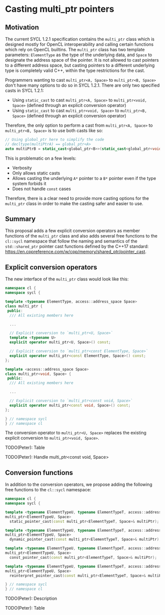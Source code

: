# Casting multi_ptr pointers

## Motivation

The current SYCL 1.2.1 specification contains the `multi_ptr` class
which is designed mostly for OpenCL interoperability
and calling certain functions which rely on OpenCL builtins.
The `multi_ptr` class has two template parameters:
`ElementType` as the type of the underlying data,
and `Space` to designate the address space of the pointer.
It is not allowed to cast pointers to a different address space,
but casting pointers to a different underlying type is completely valid C++,
within the type restrictions for the cast.

Programmers wanting to cast `multi_ptr<A, Space>` to `multi_ptr<B, Space>`
don't have many options to do so in SYCL 1.2.1.
There are only two specified casts in SYCL 1.2.1:
  * Using `static_cast` to cast `multi_ptr<A, Space>` to `multi_ptr<void, Space>`
    (defined through an explicit conversion operator)
  * Using `static_cast` to cast `multi_ptr<void, Space>` to `multi_ptr<B, Space>`
    (defined through an explicit conversion operator)

Therefore, the only option to perform a cast from
`multi_ptr<A, Space>` to `multi_ptr<B, Space>`
is to use both casts like so:
```cpp
// Using global_ptr here to simplify the code
// decltype(multiPtrA) == global_ptr<A>
auto multiPtrB = static_cast<global_ptr<B>>(static_cast<global_ptr<void>>(multiPtrA));
```

This is problematic on a few levels:
  * Verbosity
  * Only allows static casts
  * Allows casting the underlying `A*` pointer to a `B*` pointer
    even if the type system forbids it
  * Does not handle `const` cases

Therefore, there is a clear need to provide more casting options for the `multi_ptr` class
in order to make the casting safer and easier to use.

## Summary

This proposal adds a few explicit conversion operators
as member functions of the `multi_ptr` class
and also adds several free functions to the `cl::sycl` namespace
that follow the naming and semantics of the `std::shared_ptr` pointer cast functions
defined by the C++17 standard: https://en.cppreference.com/w/cpp/memory/shared_ptr/pointer_cast.

## Explicit conversion operators

The new interface of the `multi_ptr` class would look like this:

```cpp
namespace cl {
namespace sycl {

template <typename ElementType, access::address_space Space>
class multi_ptr {
 public:
  /// All existing members here

  ...

  // Explicit conversion to `multi_ptr<U, Space>`
  template <typename U>
  explicit operator multi_ptr<U, Space>() const;

  // Explicit conversion to `multi_ptr<const ElementType, Space>`
  explicit operator multi_ptr<const ElementType, Space>() const;
};

template <access::address_space Space>
class multi_ptr<void, Space> {
 public:
  /// All existing members here

  ...

  // Explicit conversion to `multi_ptr<const void, Space>`
  explicit operator multi_ptr<const void, Space>() const;
};

} // namespace sycl
} // namespace cl
```

The conversion operator to `multi_ptr<U, Space>` replaces
the existing explicit conversion to `multi_ptr<void, Space>`.

TODO(Peter): Table

TODO(Peter): Handle multi_ptr<const void, Space>

## Conversion functions

In addition to the conversion operators,
we propose adding the following free functions to the `cl::sycl` namespace:

```cpp
namespace cl {
namespace sycl {

template <typename ElementTypeU, typename ElementTypeT, access::address_space Space>
multi_ptr<ElementTypeU, Space>
  static_pointer_cast(const multi_ptr<ElementTypeT, Space>& multiPtr);

template <typename ElementTypeU, typename ElementTypeT, access::address_space Space>
multi_ptr<ElementTypeU, Space>
  dynamic_pointer_cast(const multi_ptr<ElementTypeT, Space>& multiPtr);

template <typename ElementTypeU, typename ElementTypeT, access::address_space Space>
multi_ptr<ElementTypeU, Space>
  const_pointer_cast(const multi_ptr<ElementTypeT, Space>& multiPtr);

template <typename ElementTypeU, typename ElementTypeT, access::address_space Space>
multi_ptr<ElementTypeU, Space>
  reinterpret_pointer_cast(const multi_ptr<ElementTypeT, Space>& multiPtr);

} // namespace sycl
} // namespace cl
```

TODO(Peter): Description

TODO(Peter): Table
